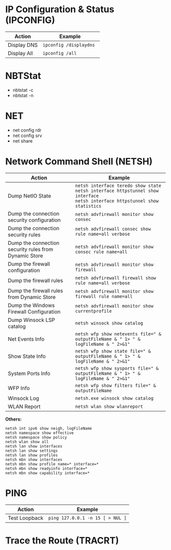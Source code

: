 # IP Configuration & Status (IPCONFIG)
| Action | Example | 
| ---- | ---- | 
| Display DNS | ```ipconfig /displaydns ``` | 
| Display All | ```ipconfig /all ```|

# NBTStat
- nbtstat -c
- nbtstat -n

# NET
- net config rdr
- net config srv
- net share

# Network Command Shell (NETSH)

| Action | Example | 
| ---- | ---- | 
| Dump NetIO State | ```netsh interface teredo show state```<BR>```netsh interface httpstunnel show interface```<BR>```netsh interface httpstunnel show statistics``` | 
| Dump the connection security configuration | ```netsh advfirewall monitor show consec  ```| 
| Dump the connection security rules  | ```netsh advfirewall consec show rule name=all verbose ``` | 
| Dump the connection security rules from Dynamic Store | ```netsh advfirewall monitor show consec rule name=all ``` | 
| Dump the firewall configuration | ```netsh advfirewall monitor show firewall ``` | 
| Dump the firewall rules  | ```netsh advfirewall firewall show rule name=all verbose ``` | 
| Dump the firewall rules from Dynamic Store  | ```netsh advfirewall monitor show firewall rule name=all  ``` | 
| Dump the Windows Firewall Configuration | ```netsh advfirewall monitor show currentprofile  ``` | 
| Dump Winsock LSP catalog | ```netsh winsock show catalog ``` | 
| Net Events Info | ```netsh wfp show netevents file=" & outputFileName & " 1> " & logFileName & " 2>&1" ``` | 
| Show State Info | ```netsh wfp show state file=" & outputFileName & " 1> " & logFileName & " 2>&1" ``` | 
| System Ports Info | ```netsh wfp show sysports file=" & outputFileName & " 1> " & logFileName & " 2>&1" ``` | 
| WFP Info | ```netsh wfp show filters file=" & outputFileName ``` | 
| Winsock Log | ```netsh.exe winsock show catalog ``` | 
| WLAN Report | ```netsh wlan show wlanreport ``` | 

**Others:**
```DOS
netsh int ipv6 show neigh, logFileName
netsh namespace show effective
netsh namespace show policy
netsh wlan show all
netsh lan show interfaces
netsh lan show settings
netsh lan show profiles
netsh mbn show interfaces
netsh mbn show profile name=* interface=*
netsh mbn show readyinfo interface=*
netsh mbn show capability interface=*
```

# PING
| Action | Example | 
| ---- | ---- | 
| Test Loopback | ```ping 127.0.0.1 -n 15 [ > NUL ]``` | 
  
# Trace the Route (TRACRT)
